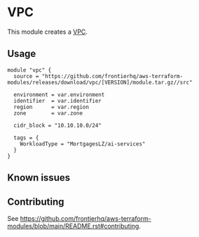 # VPC

This module creates a [VPC](https://registry.terraform.io/providers/hashicorp/aws/latest/docs/resources/vpc).

## Usage

```hcl
module "vpc" {
  source = "https://github.com/frontierhq/aws-terraform-modules/releases/download/vpc/[VERSION]/module.tar.gz//src"

  environment = var.environment
  identifier  = var.identifier
  region      = var.region
  zone        = var.zone

  cidr_block = "10.10.10.0/24"

  tags = {
    WorkloadType = "MortgagesLZ/ai-services"
  }
}
```

## Known issues

## Contributing

See <https://github.com/frontierhq/aws-terraform-modules/blob/main/README.rst#contributing>.
